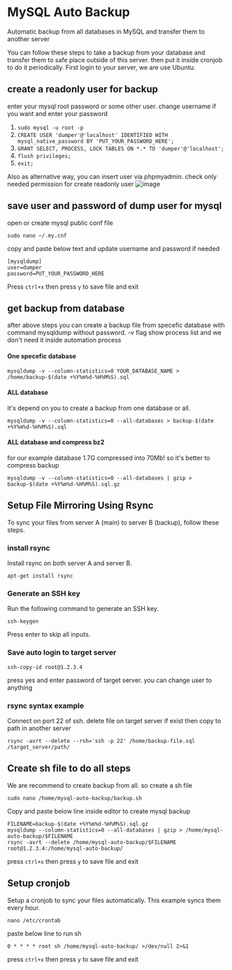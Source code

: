 # MySQL Auto Backup
Automatic backup from all databases in MySQL and transfer them to another server

You can follow these steps to take a backup from your database and transfer them to safe place outside of this server. then put it inside cronjob to do it periodically.
First login to your server, we are use Ubuntu.



## create a readonly user for backup
enter your mysql root password or some other user. change username if you want and enter your password
1. ```sudo mysql -u root -p```
2. ```CREATE USER 'dumper'@'localhost' IDENTIFIED WITH mysql_native_password BY 'PUT_YOUR_PASSWORD_HERE';```
3. ```GRANT SELECT, PROCESS, LOCK TABLES ON *.* TO 'dumper'@'localhost';```
4. ```flush privileges;```
5. ```exit;```


Also as alternative way, you can insert user via phpmyadmin. check only needed permission for create readonly user
![image](https://user-images.githubusercontent.com/8861284/111926849-1843f380-8acc-11eb-8245-183e3c5654ea.png)



## save user and password of dump user for mysql
open or create mysql public conf file

```sudo nano ~/.my.cnf```

copy and paste below text and update username and password if needed

```
[mysqldump]
user=dumper
password=PUT_YOUR_PASSWORD_HERE
```
Press `ctrl+x` then press `y` to save file and exit

## get backup from database
after above steps you can create a backup file from specefic database with command mysqldump without password. -v flag show process list and we don't need it inside automation process

#### One specefic database
```mysqldump -v --column-statistics=0 YOUR_DATABASE_NAME > /home/backup-$(date +%Y%m%d-%H%M%S).sql```

#### ALL database
it's depend on you to create a backup from one database or all.

```mysqldump -v --column-statistics=0 --all-databases > backup-$(date +%Y%m%d-%H%M%S).sql```

#### ALL database and compress bz2
for our example database 1.7G compressed into 70Mb! so it's better to compress backup

```mysqldump -v --column-statistics=0 --all-databases | gzip > backup-$(date +%Y%m%d-%H%M%S).sql.gz```



## Setup File Mirroring Using Rsync
To sync your files from server A (main) to server B (backup), follow these steps.

### install rsync
Install rsync on both server A and server B.

```apt-get install rsync```

### Generate an SSH key
Run the following command to generate an SSH key.

```ssh-keygen```

Press enter to skip all inputs.

### Save auto login to target server

```ssh-copy-id root@1.2.3.4```

press yes and enter password of target server. you can change user to anything

### rsync syntax example
Connect on port 22 of ssh. delete file on target server if exist then copy to path in another server

```rsync -avrt --delete --rsh='ssh -p 22' /home/backup-file.sql /target_server/path/```



## Create sh file to do all steps
We are recommend to create backup from all. so create a sh file

```sudo nano /home/mysql-auto-backup/backup.sh```

Copy and paste below line inside editor to create mysql backup

```
FILENAME=backup-$(date +%Y%m%d-%H%M%S).sql.gz
mysqldump --column-statistics=0 --all-databases | gzip > /home/mysql-auto-backup/$FILENAME
rsync -avrt --delete /home/mysql-auto-backup/$FILENAME root@1.2.3.4:/home/mysql-auto-backup/
```

press `ctrl+x` then press `y` to save file and exit



## Setup cronjob
Setup a cronjob to sync your files automatically. This example syncs them every hour.

```nano /etc/crontab```

paste below line to run sh

```0 * * * * root sh /home/mysql-auto-backup/ >/dev/null 2>&1```

press `ctrl+x` then press `y` to save file and exit


